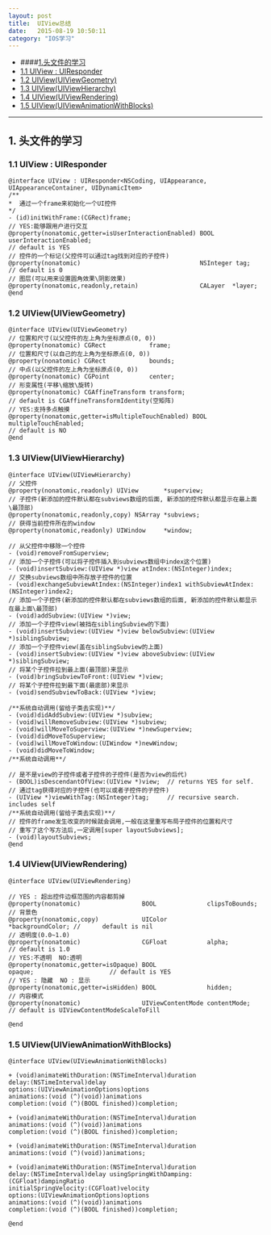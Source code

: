 ```yaml
---
layout: post
title:  UIView总结
date:   2015-08-19 10:50:11
category: "IOS学习"
---
```

* ####[1.头文件的学习](#1) 
* [1.1 UIView : UIResponder](#1.1) 
* [1.2 UIView(UIViewGeometry)](#1.2) 
* [1.3 UIView(UIViewHierarchy)](#1.3)
* [1.4 UIView(UIViewRendering)](#1.4) 
* [1.5 UIView(UIViewAnimationWithBlocks)](#1.5) 

---


<h2 id="1"> 1. 头文件的学习</h2> 

<h3 id="1.1"> 1.1 UIView : UIResponder</h3> 
 
 	@interface UIView : UIResponder<NSCoding, UIAppearance,
 	UIAppearanceContainer, UIDynamicItem>
 	/**
 	*  通过一个frame来初始化一个UI控件
 	*/
 	- (id)initWithFrame:(CGRect)frame;
 	// YES:能够跟用户进行交互
 	@property(nonatomic,getter=isUserInteractionEnabled) BOOL userInteractionEnabled;  
 	// default is YES
 	// 控件的一个标记(父控件可以通过tag找到对应的子控件)
 	@property(nonatomic)                                 NSInteger tag;                
 	// default is 0
 	// 图层(可以用来设置圆角效果\阴影效果)
 	@property(nonatomic,readonly,retain)                 CALayer  *layer;
 	@end

 
<h3 id="1.2"> 1.2 UIView(UIViewGeometry)</h3> 

	@interface UIView(UIViewGeometry)
	// 位置和尺寸(以父控件的左上角为坐标原点(0, 0))
	@property(nonatomic) CGRect            frame;
	// 位置和尺寸(以自己的左上角为坐标原点(0, 0))
	@property(nonatomic) CGRect            bounds;
	// 中点(以父控件的左上角为坐标原点(0, 0))
	@property(nonatomic) CGPoint           center;      
	// 形变属性(平移\缩放\旋转)
	@property(nonatomic) CGAffineTransform transform;   
	// default is CGAffineTransformIdentity(空矩阵)
	// YES:支持多点触摸
	@property(nonatomic,getter=isMultipleTouchEnabled) BOOL multipleTouchEnabled;   
	// default is NO
	@end

<h3 id="1.3"> 1.3 UIView(UIViewHierarchy)</h3> 

	@interface UIView(UIViewHierarchy)
	// 父控件
	@property(nonatomic,readonly) UIView       *superview;
	// 子控件(新添加的控件默认都在subviews数组的后面, 新添加的控件默认都显示在最上面\最顶部)
	@property(nonatomic,readonly,copy) NSArray *subviews;
	// 获得当前控件所在的window
	@property(nonatomic,readonly) UIWindow     *window;
	
	// 从父控件中移除一个控件
	- (void)removeFromSuperview;
	// 添加一个子控件(可以将子控件插入到subviews数组中index这个位置)
	- (void)insertSubview:(UIView *)view atIndex:(NSInteger)index;
	// 交换subviews数组中所存放子控件的位置
	- (void)exchangeSubviewAtIndex:(NSInteger)index1 withSubviewAtIndex:(NSInteger)index2;
	// 添加一个子控件(新添加的控件默认都在subviews数组的后面, 新添加的控件默认都显示在最上面\最顶部)
	- (void)addSubview:(UIView *)view;
	// 添加一个子控件view(被挡在siblingSubview的下面)
	- (void)insertSubview:(UIView *)view belowSubview:(UIView *)siblingSubview;
	// 添加一个子控件view(盖在siblingSubview的上面)
	- (void)insertSubview:(UIView *)view aboveSubview:(UIView *)siblingSubview;
	// 将某个子控件拉到最上面(最顶部)来显示
	- (void)bringSubviewToFront:(UIView *)view;
	// 将某个子控件拉到最下面(最底部)来显示
	- (void)sendSubviewToBack:(UIView *)view;
	
	/**系统自动调用(留给子类去实现)**/
	- (void)didAddSubview:(UIView *)subview;
	- (void)willRemoveSubview:(UIView *)subview;
	- (void)willMoveToSuperview:(UIView *)newSuperview;
	- (void)didMoveToSuperview;
	- (void)willMoveToWindow:(UIWindow *)newWindow;
	- (void)didMoveToWindow;
	/**系统自动调用**/
	
	// 是不是view的子控件或者子控件的子控件(是否为view的后代)
	- (BOOL)isDescendantOfView:(UIView *)view;  // returns YES for self.
	// 通过tag获得对应的子控件(也可以或者子控件的子控件)
	- (UIView *)viewWithTag:(NSInteger)tag;     // recursive search. includes self
	/**系统自动调用(留给子类去实现)**/
	// 控件的frame发生改变的时候就会调用,一般在这里重写布局子控件的位置和尺寸
	// 重写了这个写方法后,一定调用[super layoutSubviews];
	- (void)layoutSubviews;
	@end

<h3 id="1.4"> 1.4 UIView(UIViewRendering)</h3> 
 
 	@interface UIView(UIViewRendering)
 	
 	// YES : 超出控件边框范围的内容都剪掉
 	@property(nonatomic)                 BOOL              clipsToBounds;
 	// 背景色
 	@property(nonatomic,copy)            UIColor          *backgroundColor; //  	default is nil
 	// 透明度(0.0~1.0)
 	@property(nonatomic)                 CGFloat           alpha;                      // default is 1.0
 	// YES:不透明  NO:透明
 	@property(nonatomic,getter=isOpaque) BOOL             
 	opaque;                     // default is YES
 	// YES : 隐藏  NO : 显示
 	@property(nonatomic,getter=isHidden) BOOL              hidden;
 	// 内容模式
 	@property(nonatomic)                 UIViewContentMode contentMode;                // default is UIViewContentModeScaleToFill
 	
 	@end


 
<h3 id="1.5"> 1.5 UIView(UIViewAnimationWithBlocks)</h3> 

	@interface UIView(UIViewAnimationWithBlocks)
	
	+ (void)animateWithDuration:(NSTimeInterval)duration 
	delay:(NSTimeInterval)delay 
	options:(UIViewAnimationOptions)options 
	animations:(void (^)(void))animations 
	completion:(void (^)(BOOL finished))completion;
	
	+ (void)animateWithDuration:(NSTimeInterval)duration 
	animations:(void (^)(void))animations 
	completion:(void (^)(BOOL finished))completion;
	
	+ (void)animateWithDuration:(NSTimeInterval)duration 
	animations:(void (^)(void))animations;
	
	+ (void)animateWithDuration:(NSTimeInterval)duration 
	delay:(NSTimeInterval)delay usingSpringWithDamping:(CGFloat)dampingRatio 
	initialSpringVelocity:(CGFloat)velocity 
	options:(UIViewAnimationOptions)options 
	animations:(void (^)(void))animations 
	completion:(void (^)(BOOL finished))completion;
	
	@end
